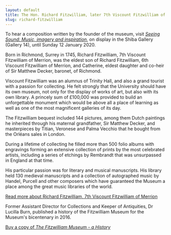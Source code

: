 ```yaml
---
layout: default
title: The Hon. Richard Fitzwilliam, later 7th Viscount Fitzwilliam of Merrion
slug: richard-fitzwilliam
---
```

To hear a composition written by the founder of the museum, visit <a href="https://www.fitzmuseum.cam.ac.uk/calendar/whatson/seeing-sound-music-imagery-and-inspiration"><em>Seeing Sound: Music, imagery and inspiration</em></a>, on display in the Shiba Gallery (Gallery 14), until Sunday 12 January 2020.

Born in Richmond, Surrey in 1745, Richard Fitzwilliam, 7th Viscount Fitzwilliam of Merrion, was the eldest son of Richard Fitzwilliam, 6th Viscount Fitzwilliam of Merrion, and Catherine, eldest daughter and co-heir of Sir Matthew Decker, baronet, of Richmond.

Viscount Fitzwilliam was an alumnus of Trinity Hall, and also a grand tourist with a passion for collecting.  He felt strongly that the University should have its own museum, not only for the display of works of art, but also with its own library.  A princely sum of £100,000 was provided to build an unforgettable monument which would be above all a place of learning as well as one of the most magnificent galleries of its day.

The Fitzwilliam bequest included 144 pictures, among them Dutch paintings he inherited through his maternal grandfather, Sir Matthew Decker, and masterpieces by Titian, Veronese and Palma Vecchio that he bought from the Orléans sales in London.

During a lifetime of collecting he filled more than 500 folio albums with engravings forming an extensive collection of prints by the most celebrated artists, including a series of etchings by Rembrandt that was unsurpassed in England at that time.

His particular passion was for literary and musical manuscripts.  His library held 130 medieval manuscripts and a collection of autographed music by Handel, Purcell and other composers which have guaranteed the Museum a place among the great music libraries of the world.

<a href="https://www.fitzmuseum.cam.ac.uk/gallery/hiddenhistories/biographies/bio/love/fitzwilliam_biography.html" class="btn btn-dark">Read more about Richard Fitzwilliam, 7th Viscount Fitzwilliam of Merrion</a>

Former Assistant Director for Collections and Keeper of Antiquities, Dr Lucilla Burn, published a history of the Fitzwilliam Museum for the Museum's bicentenary in 2016.

<a href="http://www.fitzwilliammuseumshop.co.uk/product/the-fitzwilliam-museum-a-history/" class="btn btn-dark">Buy a copy of <em>The Fitzwilliam Museum - a History</em></a>
